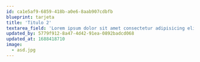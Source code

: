 ```yaml
---
id: ca1e5af9-6859-418b-a0e6-8aab907cdbfb
blueprint: tarjeta
title: 'Titulo 2'
textarea_field: 'Lorem ipsum dolor sit amet consectetur adipisicing elit. Repellendus, ratione! Ad laborum assumenda porro quos veniam placeat expedita pariatur libero vero vitae ipsa itaque temporibus, sunt excepturi harum quidem? Esse.'
updated_by: 5779f912-8a47-4d42-91ea-0892badcd068
updated_at: 1688418710
image:
  - asd.jpg
---
```


